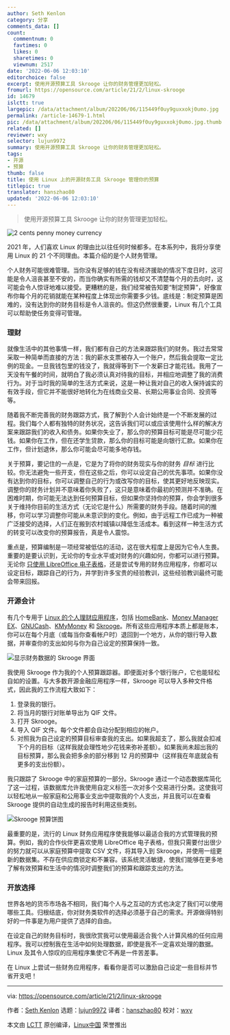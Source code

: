 ```yaml
---
author: Seth Kenlon
category: 分享
comments_data: []
count:
  commentnum: 0
  favtimes: 0
  likes: 0
  sharetimes: 0
  viewnum: 2517
date: '2022-06-06 12:03:10'
editorchoice: false
excerpt: 使用开源预算工具 Skrooge 让你的财务管理更加轻松。
fromurl: https://opensource.com/article/21/2/linux-skrooge
id: 14679
islctt: true
largepic: /data/attachment/album/202206/06/115449f0uy9guxxokj0umo.jpg
permalink: /article-14679-1.html
pic: /data/attachment/album/202206/06/115449f0uy9guxxokj0umo.jpg.thumb.jpg
related: []
reviewer: wxy
selector: lujun9972
summary: 使用开源预算工具 Skrooge 让你的财务管理更加轻松。
tags:
- 开源
- 预算
thumb: false
title: 使用 Linux 上的开源财务工具 Skrooge 管理你的预算
titlepic: true
translator: hanszhao80
updated: '2022-06-06 12:03:10'
---
```



> 
> 使用开源预算工具 Skrooge 让你的财务管理更加轻松。
> 
> 
> 


![](/data/attachment/album/202206/06/115449f0uy9guxxokj0umo.jpg "2 cents penny money currency")


2021 年，人们喜欢 Linux 的理由比以往任何时候都多。在本系列中，我将分享使用 Linux 的 21 个不同理由。本篇介绍的是个人财务管理。


个人财务可能很难管理。当你没有足够的钱在没有经济援助的情况下度日时，这可能是令人沮丧甚至不安的，而当你确实有所需的钱却又不清楚每个月的去向时，这可能会令人惊讶地难以接受。更糟糕的是，我们经常被告知要“制定预算”，好像宣布你每个月的花销就能在某种程度上体现出你需要多少钱。底线是：制定预算是困难的，没有达到你的财务目标是令人沮丧的。但这仍然很重要，Linux 有几个工具可以帮助使任务变得可管理。


### 理财


就像生活中的其他事情一样，我们都有自己的方法来跟踪我们的财务。我过去常常采取一种简单而直接的方法：我的薪水支票被存入一个账户，然后我会提取一定比例的现金。一旦我钱包里的钱没了，我就得等到下一个发薪日才能花钱。我用了一天没有午餐的时间，就明白了我必须认真对待我的目标，并相应地调整了我的消费行为。对于当时我的简单的生活方式来说，这是一种让我对自己的收入保持诚实的有效手段，但它并不能很好地转化为在线商业交易、长期公用事业合同、投资等等。


随着我不断完善我的财务跟踪方式，我了解到个人会计始终是一个不断发展的过程。我们每个人都有独特的财务状况，这告诉我们可以或应该使用什么样的解决方案来跟踪我们的收入和债务。如果你失业了，那么你的预算目标可能是尽可能少花钱。如果你在工作，但在还学生贷款，那么你的目标可能是向银行汇款。如果你在工作，但计划退休，那么你可能会尽可能多地存钱。


关于预算，要记住的一点是，它是为了将你的财务现实与你的财务 *目标* 进行比较。你无法避免一些开支，但在这些之后，你可以设定自己的优先事项。如果你没有达到你的目标，你可以调整自己的行为或改写你的目标，使其更好地反映现实。调整你的财务计划并不意味着你失败了，这只是意味着你最初的预测并不准确。在困难时期，你可能无法达到任何预算目标，但如果你坚持你的预算，你会学到很多关于维持你目前的生活方式（无论它是什么）所需要的财务手段。随着时间的推移，你可以学习调整你可能从未意识到的变化。例如，由于远程工作已成为一种被广泛接受的选择，人们正在搬到农村城镇以降低生活成本。看到这样一种生活方式的转变可以改变你的预算报告，真是令人震惊。


重点是，预算编制是一项经常被低估的活动，这在很大程度上是因为它令人生畏。重要的是要认识到，无论你的专业水平或对财务的兴趣如何，你都可以进行预算。无论你 [只使用 LibreOffice 电子表格](https://opensource.com/article/20/3/libreoffice-templates)，还是尝试专用的财务应用程序，你都可以设定目标，跟踪自己的行为，并学到许多宝贵的经验教训，这些经验教训最终可能会带来回报。


### 开源会计


有几个专用于 [Linux 的个人理财应用程序](https://opensource.com/life/17/10/personal-finance-tools-linux)，包括 [HomeBank](http://homebank.free.fr/en/index.php)、[Money Manager EX](https://www.moneymanagerex.org/download)、[GNUCash](https://opensource.com/article/20/2/gnucash)、[KMyMoney](https://kmymoney.org/download.html) 和 [Skrooge](https://apps.kde.org/en/skrooge)。所有这些应用程序本质上都是账本，你可以在每个月底（或每当你查看帐户时）退回到一个地方，从你的银行导入数据，并审查你的支出如何与你为自己设定的预算保持一致。


![显示财务数据的 Skrooge 界面](/data/attachment/album/202206/06/120311vs71kvnz4it1g4mw.jpg)


我使用 Skrooge 作为我的个人预算跟踪器。即便面对多个银行账户，它也能轻松自如的设置。与大多数开源金融应用程序一样，Skrooge 可以导入多种文件格式，因此我的工作流程大致如下：


1. 登录我的银行。
2. 将当月的银行对账单导出为 QIF 文件。
3. 打开 Skrooge。
4. 导入 QIF 文件。每个文件都会自动分配到相应的帐户。
5. 对照我为自己设定的预算目标审查我的支出。如果我超支了，那么我就会扣减下个月的目标（这样我就会理性地少花钱来弥补差额）。如果我尚未超出我的目标预算，那么我会把多余的部分移到 12 月的预算中（这样我在年底就会有更多的支出份额）。


我只跟踪了 Skrooge 中的家庭预算的一部分。Skrooge 通过一个动态数据库简化了这一过程，该数据库允许我使用自定义标签一次对多个交易进行分类。这使我可以轻松地从一般家庭和公用事业支出中提取我的个人支出，并且我可以在查看 Skrooge 提供的自动生成的报告时利用这些类别。


![Skrooge 预算饼图](/data/attachment/album/202206/06/120312loax7cyaqhuzlrz3.jpg)


最重要的是，流行的 Linux 财务应用程序使我能够以最适合我的方式管理我的预算。例如，我的合作伙伴更喜欢使用 LibreOffice 电子表格，但我只需要付出很少的努力就可以从家庭预算中提取 CSV 文件，将其导入到 Skrooge，并使用一组更新的数据集。不存在供应商锁定和不兼容。该系统灵活敏捷，使我们能够在更多地了解有效预算和生活中的情况时调整我们的预算和跟踪支出的方法。


### 开放选择


世界各地的货币市场各不相同，我们每个人与之互动的方式也决定了我们可以使用哪些工具。归根结底，你对财务类软件的选择必须基于自己的需求。开源做得特别好的一件事是为用户提供了选择的自由。


在设定自己的财务目标时，我很欣赏我可以使用最适合我个人计算风格的任何应用程序。我可以控制我在生活中如何处理数据，即使是我不一定喜欢处理的数据。Linux 及其令人惊叹的应用程序集使它不再是一件苦差事。


在 Linux 上尝试一些财务应用程序，看看你是否可以激励自己设定一些目标并节省开支吧！




---


via: <https://opensource.com/article/21/2/linux-skrooge>


作者：[Seth Kenlon](https://opensource.com/users/seth) 选题：[lujun9972](https://github.com/lujun9972) 译者：[hanszhao80](https://github.com/hanszhao80) 校对：[wxy](https://github.com/wxy)


本文由 [LCTT](https://github.com/LCTT/TranslateProject) 原创编译，[Linux中国](https://linux.cn/) 荣誉推出